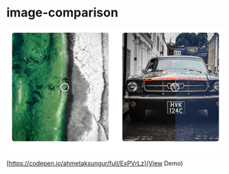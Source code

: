 # image-comparison
![opencv-face](https://github.com/Ahmetaksungur/image-comparison/blob/master/image-comp.PNG?raw=true)
[https://codepen.io/ahmetaksungur/full/ExPVrLz](View Demo)
